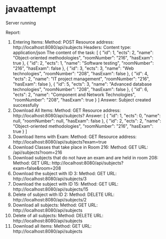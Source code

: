 # javaattempt

Server running

Report:

1. Entering Items:
   Method: POST
   Resource address: http://localhost:8080/api/subjects
   Headers: Content type: application/json
   The content of the task:
   [
   {
   "id": 1,
   "ects": 2,
   "name": "Object-oriented methodologies",
   "roomNumber": "216",
   "hasExam": true
   },
   {
   "id": 2,
   "ects": 1,
   "name": "Software testing",
   "roomNumber": "216",
   "hasExam": false
   },
   {
   "id": 3,
   "ects": 3,
   "name": "Web technologies",
   "roomNumber": "208",
   "hasExam": false
   },
   {
   "id": 4,
   "ects": 2,
   "name": "IT project management",
   "roomNumber": "216",
   "hasExam": false
   },
   {
   "id": 5,
   "ects": 3,
   "name": "Advanced database technologies",
   "roomNumber": "208",
   "hasExam": false
   },
   {
   "id": 6,
   "ects": 2,
   "name": "Component and Network Technologies",
   "roomNumber": "208",
   "hasExam": true
   }
   ]
   Answer:
   Subject created successfully
2. Download All Items:
   Method: GET
   Resource address: http://localhost:8080/api/subjects?
   Answer:
   [
   {
   "id": 1,
   "ects": 0,
   "name": null,
   "roomNumber": null,
   "hasExam": false
   },
   {
   "id": 2,
   "ects": 2,
   "name": "Object-oriented methodologies",
   "roomNumber": "216",
   "hasExam": true
   }
   ]
3. Download Items with Exam:
   Method: GET
   Resource address: http://localhost:8080/api/subjects?exam=true
4. Download Classes that take place in Room 216:
   Method: GET
   URL: /api/subjects?room=216
5. Download subjects that do not have an exam and are held in room 208:
   Method: GET
   URL: http://localhost:8080/api/subjects?exam=false&room=208
6. Download the subject with ID 3:
   Method: GET
   URL: http://localhost:8080/api/subjects/3
7. Download the subject with ID 15:
   Method: GET
   URL: http://localhost:8080/api/subjects/15
8. Delete of subject with ID 2:
   Method: DELETE
   URL: http://localhost:8080/api/subjects/2
9. Download all subjects:
   Method: GET
   URL: http://localhost:8080/api/subjects
10. Delete of all subjects:
    Method: DELETE
    URL: http://localhost:8080/api/subjects
11. Download all items:
    Method: GET
    URL: http://localhost:8080/api/subjects
